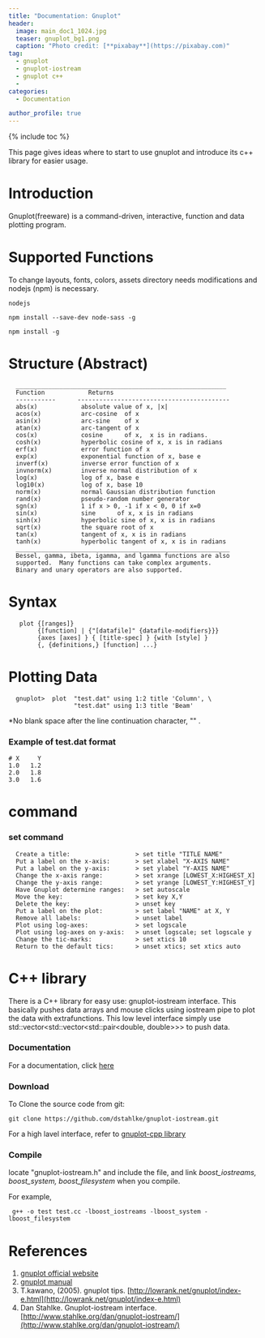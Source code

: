 ```yaml
---
title: "Documentation: Gnuplot"
header:
  image: main_doc1_1024.jpg
  teaser: gnuplot_bg1.png
  caption: "Photo credit: [**pixabay**](https://pixabay.com)"
tag: 
  - gnuplot
  - gnuplot-iostream
  - gnuplot c++
  - 
categories: 
  - Documentation

author_profile: true
---
```


{% include toc %}

This page gives ideas where to start to use gnuplot and introduce its c++ library for easier usage.  

# Introduction

Gnuplot(freeware) is a command-driven, interactive, function and data plotting program. 

# Supported Functions

To change layouts, fonts, colors, assets directory needs modifications and nodejs (npm) is necessary.

	nodejs
	
	npm install --save-dev node-sass -g
	
	npm install -g



# Structure (Abstract)

      __________________________________________________________
      Function            Returns
      -----------      ------------------------------------------
      abs(x)            absolute value of x, |x|
      acos(x)           arc-cosine  of x
      asin(x)           arc-sine    of x  
      atan(x)           arc-tangent of x
      cos(x)            cosine      of x,  x is in radians.
      cosh(x)           hyperbolic cosine of x, x is in radians
      erf(x)            error function of x
      exp(x)            exponential function of x, base e
      inverf(x)         inverse error function of x
      invnorm(x)        inverse normal distribution of x
      log(x)            log of x, base e
      log10(x)          log of x, base 10
      norm(x)           normal Gaussian distribution function
      rand(x)           pseudo-random number generator      
      sgn(x)            1 if x > 0, -1 if x < 0, 0 if x=0
      sin(x)            sine      of x, x is in radians
      sinh(x)           hyperbolic sine of x, x is in radians
      sqrt(x)           the square root of x
      tan(x)            tangent of x, x is in radians
      tanh(x)           hyperbolic tangent of x, x is in radians
      ___________________________________________________________
      Bessel, gamma, ibeta, igamma, and lgamma functions are also
      supported.  Many functions can take complex arguments.
      Binary and unary operators are also supported.  


# Syntax

       plot {[ranges]}
            {[function] | {"[datafile]" {datafile-modifiers}}}
            {axes [axes] } { [title-spec] } {with [style] }
            {, {definitions,} [function] ...}
 

# Plotting Data

      gnuplot>  plot  "test.dat" using 1:2 title 'Column', \
                      "test.dat" using 1:3 title 'Beam'

*No blank space after the line continuation character, "\" .

### Example of test.dat format

	# X     Y
	1.0   1.2
	2.0   1.8
	3.0   1.6

# command

### set command

      Create a title:                  > set title "TITLE NAME" 
      Put a label on the x-axis:       > set xlabel "X-AXIS NAME"
      Put a label on the y-axis:       > set ylabel "Y-AXIS NAME"
      Change the x-axis range:         > set xrange [LOWEST_X:HIGHEST_X]
      Change the y-axis range:         > set yrange [LOWEST_Y:HIGHEST_Y]
      Have Gnuplot determine ranges:   > set autoscale
      Move the key:                    > set key X,Y
      Delete the key:                  > unset key
      Put a label on the plot:         > set label "NAME" at X, Y 
      Remove all labels:               > unset label
      Plot using log-axes:             > set logscale
      Plot using log-axes on y-axis:   > unset logscale; set logscale y 
      Change the tic-marks:            > set xtics 10
      Return to the default tics:      > unset xtics; set xtics auto

# C++ library

There is a C++ library for easy use: gnuplot-iostream interface. This basically pushes data arrays and mouse clicks using iostream pipe to plot the data with extrafunctions. This low level interface simply use std::vector<std::vector<std::pair<double, double>>> to push data. 

### Documentation
For a documentation, click [here](https://github.com/dstahlke/gnuplot-iostream/wiki)

### Download
To Clone the source code from git:

	git clone https://github.com/dstahlke/gnuplot-iostream.git

For a high lavel interface, refer to [gnuplot-cpp library](http://code.google.com/p/gnuplot-cpp)

### Compile

locate "gnuplot-iostream.h" and include the file, and 
link *boost_iostreams, boost_system, boost_filesystem* when you compile.

For example, 
	
	 g++ -o test test.cc -lboost_iostreams -lboost_system -lboost_filesystem


# References
1. [gnuplot official website](http://gnuplot.sourceforge.net/)
2. [gnuplot manual](http://www.fnal.gov/docs/products/gnuplot/manual/)   
2. T.kawano, (2005). gnuplot tips. [http://lowrank.net/gnuplot/index-e.html](http://lowrank.net/gnuplot/index-e.html)
3. Dan Stahlke. Gnuplot-iostream interface. [http://www.stahlke.org/dan/gnuplot-iostream/](http://www.stahlke.org/dan/gnuplot-iostream/) 